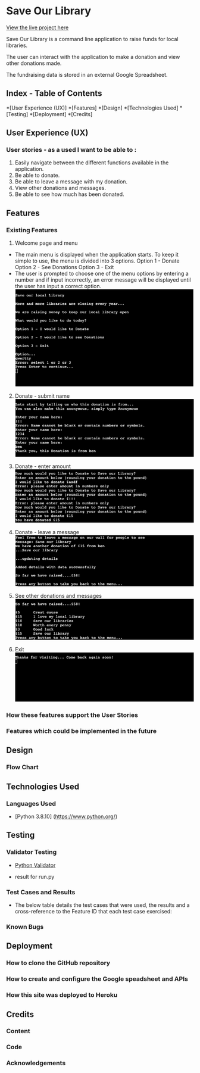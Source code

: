 <h1>Save Our Library</h1>

[View the live project here](https://save-our-library-c912e53ed8f7.herokuapp.com/)

Save Our Library is a command line application to raise funds for local libraries.

The user can interact with the application to make a donation and view other donations made.

The fundraising data is stored in an external Google Spreadsheet.

## Index - Table of Contents
*[User Experience (UX)]
*[Features]
*[Design]
*[Technologies Used]
*[Testing]
*[Deployment]
*[Credits]

## User Experience (UX)

### User stories - as a used I want to be able to :

1. Easily navigate between the different functions available in the application.
2. Be able to donate.
3. Be able to leave a message with my donation.
4. View other donations and messages.
5. Be able to see how much has been donated.

## Features

### Existing Features

1. Welcome page and menu
- The main menu is displayed when the application starts. To keep it simple to use, the menu is divided into 3 options.
Option 1 - Donate
Option 2 - See Donations
Option 3 - Exit
- The user is prompted to choose one of the menu options by entering a number and if input incorrectly, an error message will be displayed until the user has input a correct option.
![Welcome Menu](documentation/features/01-welcome-menu.png)

2. Donate - submit name
![Submit Name](documentation/features/02-submit-name.png)

3. Donate - enter amount
![Enter Amount](documentation/features/03-enter-amount.png)

4. Donate - leave a message
![Leave Message](documentation/features/04-leave-message.png)

5. See other donations and messages
![See Donations](documentation/features/05-see-donations.png)

6. Exit
![Exit](documentation/features/06-exit.png)

### How these features support the User Stories

### Features which could be implemented in the future

## Design

### Flow Chart

## Technologies Used

### Languages Used

- [Python 3.8.10] (https://www.python.org/)

## Testing

### Validator Testing

- [Python Validator](https://pep8online.com/)

- result for run.py

### Test Cases and Results

- The below table details the test cases that were used, the results and a cross-reference to the Feature ID that each test case exercised:

### Known Bugs

## Deployment

### How to clone the GitHub repository

### How to create and configure the Google speadsheet and APIs

### How this site was deployed to Heroku

## Credits

### Content

### Code

### Acknowledgements